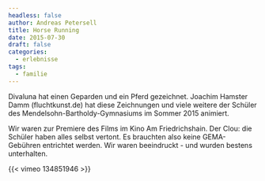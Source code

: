 ```yaml
---
headless: false
author: Andreas Petersell
title: Horse Running
date: 2015-07-30
draft: false
categories:
  - erlebnisse
tags:
  - familie
---
```


Divaluna hat einen Geparden und ein Pferd gezeichnet. Joachim Hamster Damm (fluchtkunst.de) hat diese Zeichnungen und viele weitere der Schüler des Mendelsohn-Bartholdy-Gymnasiums im Sommer 2015 animiert.
<!--more-->

Wir waren zur Premiere des Films im Kino Am Friedrichshain. Der Clou: die Schüler haben alles selbst vertont. Es brauchten also keine GEMA-Gebühren entrichtet werden. Wir waren beeindruckt - und wurden bestens unterhalten.

{{< vimeo 134851946 >}}